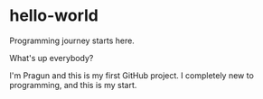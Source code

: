 # hello-world
Programming journey starts here. 

What's up everybody?

I'm Pragun and this is my first GitHub project. I completely new to programming, and this is my start. 
